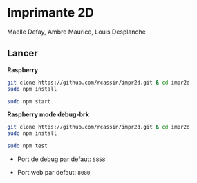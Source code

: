# Imprimante 2D

Maelle Defay, Ambre Maurice, Louis Desplanche

## Lancer

**Raspberry**

```bash
git clone https://github.com/rcassin/impr2d.git & cd impr2d
sudo npm install

sudo npm start
```

**Raspberry mode debug-brk**

```bash
git clone https://github.com/rcassin/impr2d.git & cd impr2d
sudo npm install

sudo npm test
```

* Port de debug par defaut: `5858`

* Port web par defaut: `8080`
